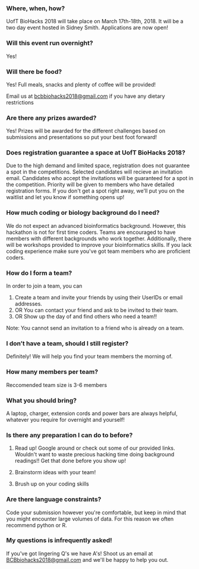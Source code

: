 ### Where, when, how?

UofT BioHacks 2018 will take place on March 17th-18th, 2018. It will be a two day
event hosted in Sidney Smith. Applications are now open!

### Will this event run overnight?

Yes!

### Will there be food?

Yes! Full meals, snacks and plenty of coffee will be provided!

Email us at bcbbiohacks2018@gmail.com if you have any dietary restrictions

### Are there any prizes awarded?

Yes! Prizes will be awarded for the different challenges based on submissions
and presentations so put your best foot forward!

### Does registration guarantee a space at UofT BioHacks 2018?

Due to the high demand and limited space, registration does not guarantee a
spot in the competitions. Selected candidates will recieve an invitation email.
Candidates who accept the invitations will be guaranteed for a spot in the
competition. Priority will be given to members who have detailed registration
forms. If you don't get a spot right away, we'll put you on the waitlist and
let you know if something opens up!

### How much coding or biology background do I need?

We do not expect an advanced bioinformatics background. However, this hackathon
is not for first time coders. Teams are encouraged to have members with
different backgrounds who work together. Additionally, there will be workshops
provided to improve your bioinformatics skills.  If you lack coding experience make sure
you've got team members who are proficient coders.

### How do I form a team?

In order to join a team, you can

1. Create a team and invite your friends by using their UserIDs or email addresses.
1. OR You can contact your friend and ask to be invited to their team.
1. OR Show up the day of and find others who need a team!!

Note: You cannot send an invitation to a friend who is already on a team.

### I don’t have a team, should I still register?

Definitely! We will help you find your team members the morning of.

### How many members per team?

Reccomended team size is 3-6 members

### What you should bring?

A laptop, charger, extension cords and power bars are always helpful, whatever you require for overnight and yourself!

### Is there any preparation I can do to before?

1) Read up! Google around or check out some of our provided links.  Wouldn't want to waste precious hacking time doing background readings!! Get that done before you show up!

2) Brainstorm ideas with your team!

3) Brush up on your coding skills

### Are there language constraints?

Code your submission however you're comfortable, but keep in mind that you
might encounter large volumes of data. For this reason we often recommend
python or R.

### My questions is infrequently asked!

If you've got lingering Q's we have A's! Shoot us an email at
BCBbiohacks2018@gmail.com and we'll be happy to help you out.
